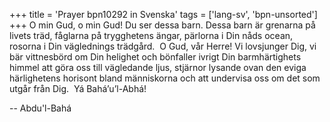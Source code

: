 +++
title = 'Prayer bpn10292 in Svenska'
tags = ['lang-sv', 'bpn-unsorted']
+++
O min Gud, o min Gud! Du ser dessa barn. Dessa barn är grenarna på livets träd, fåglarna på trygghetens ängar, pärlorna i Din nåds ocean, rosorna i Din väglednings trädgård.  O Gud, vår Herre! Vi lovsjunger Dig, vi bär vittnesbörd om Din helighet och bönfaller ivrigt Din barmhärtighets himmel att göra oss till vägledande ljus, stjärnor lysande ovan den eviga härlighetens horisont bland människorna och att undervisa oss om det som utgår från Dig.  Yá Bahá’u’l-Abhá!

-- Abdu'l-Bahá
